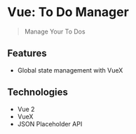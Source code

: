 # Vue: To Do Manager

> Manage Your To Dos

## Features

- Global state management with VueX

## Technologies

- Vue 2
- VueX
- JSON Placeholder API
